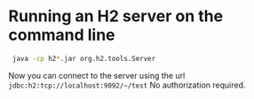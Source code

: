 # Running an H2 server on the command line

```bash
 java -cp h2*.jar org.h2.tools.Server 

 ```

Now you can connect to the server using the url `jdbc:h2:tcp://localhost:9092/~/test`
No authorization required.
